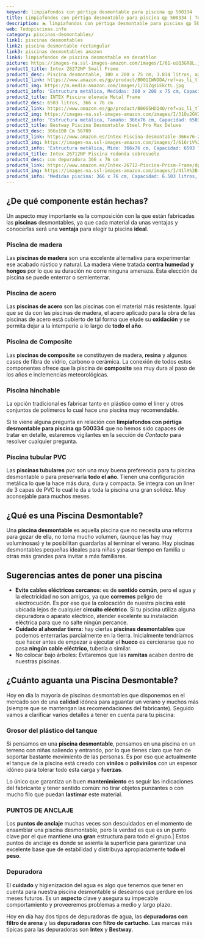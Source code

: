 ```yaml
---
keyword: limpiafondos con pértiga desmontable para piscina qp 500334
title: Limpiafondos con pértiga desmontable para piscina qp 500334 | Todopiscinas.info
description: 🏊 limpiafondos con pértiga desmontable para piscina qp 500334 Ideales para este verano 2021. Aquí puedes comprar limpiafondos con pértiga desmontable para piscina qp 500334 y comparar con otras similares. No dejes escapar limpiafondos con pértiga desmontable para piscina qp 500334 a un precio realmente tentador.
web: Todopiscinas.info
category: piscinas-desmontables/
link1: piscinas desmontables
link2: piscina desmontable rectangular
link3: piscinas desmontables amazon
link4: limpiafondos de piscina desmontable en decathlon
picture: https://images-na.ssl-images-amazon.com/images/I/61-uUQ3GR8L.jpg
product1_title: Intex 28272NP Small Frame
product1_desc: Piscina desmontable, 300 x 200 x 75 cm, 3.834 litros, azul
product1_link: https://www.amazon.es/gp/product/B001IWNDDA/ref=as_li_tl?ie=UTF8&camp=3638&creative=24630&creativeASIN=B001IWNDDA&linkCode=as2&tag=todopiscinas0e-21&linkId=25b9d647487c889cb6ef56ed63f50ca1
product1_img: https://m.media-amazon.com/images/I/31ZqsiEkctL.jpg
product1_info: 'Estructura metálica, Medidas: 300 x 200 x 75 cm, Capacidad: 3.834 litros, Para 6 personas (+ 6 años), Fácil montaje, Forma rectangular'
product2_title: INTEX Piscina elevada Metal Frame
product2_desc: 6503 litros, 366 x 76 cm
product2_link: https://www.amazon.es/gp/product/B0065HDQ4O/ref=as_li_tl?ie=UTF8&camp=3638&creative=24630&creativeASIN=B0065HDQ4O&linkCode=as2&tag=todopiscinas0e-21&linkId=ed2430e3ba564d3527ee103df33ed7b3
product2_img: https://images-na.ssl-images-amazon.com/images/I/31Ou2GV2SAL.jpg
product2_info: 'Estructura metálica, Tamaño: 366x76 cm, Capacidad: 6503 litros, Forma circular, De 4 a 7 personas (+6 años)'
product3_title: Bestway Piscina Desmontable Steel Pro Max Deluxe
product3_desc: 366x100 Cm 56709
product3_link: https://www.amazon.es/Intex-Piscina-desmontable-366x76-28210NP/dp/B0065HDQ4O?__mk_es_ES=%C3%85M%C3%85%C5%BD%C3%95%C3%91&crid=25UQGV9HG2INI&dchild=1&keywords=piscinas+desmontables&qid=1615854176&sprefix=piscinas+dem%2Caps%2C201&sr=8-5&linkCode=ll1&tag=todopiscinas0e-21&linkId=34f200977c6cbaab1f3f4d9ac0e64755&language=es_ES&ref_=as_li_ss_tl
product3_img: https://images-na.ssl-images-amazon.com/images/I/616riV%2BiY3L.jpg
product3_info: 'Estructura metálica, Mide: 366x76 cm, Capacidad: 6503 litros, De 4 a 7 personas mayores de 6 años, Forma circular, Tecnología Super-Tough'
product4_title: Intex 26712NP Piscina redonda sobresuelo
product4_desc: con depuradora 366 x 76 cm
product4_link: https://www.amazon.es/Intex-26712-Piscina-Prism-Frame/dp/B07FB823GL?__mk_es_ES=%C3%85M%C3%85%C5%BD%C3%95%C3%91&dchild=1&keywords=piscinas+desmontables+con+depuradora&qid=1615936418&sr=8-5&linkCode=ll1&tag=todopiscinas0e-21&linkId=d98699de7830cd471766fa1daa36de34&language=es_ES&ref_=as_li_ss_tl
product4_img: https://images-na.ssl-images-amazon.com/images/I/41lX%2B-YpibL.jpg
product4_info: 'Medidas piscina: 366 x 76 cm, Capacidad: 6.503 litros, Incluye depuradora de cartucha A, Lona resistente triple capa'
---
```




## ¿De qué componente están hechas?

Un aspecto muy importante es la composición con la que están fabricadas las **piscinas** desmontables, ya que cada material da unas ventajas y conocerlas  será una **ventaja** para elegir tu piscina **ideal**.


### Piscina de madera

Las **piscinas de madera** son una excelente alternativa para experimentar ese acabado rústico y natural. La madera viene tratada **contra humedad y hongos** por lo que su duración no corre ninguna amenaza. Esta elección de piscina se puede enterrar o semienterrar.


### Piscina de acero

Las **piscinas de acero** son las piscinas con el material más resistente. Igual que se da con las piscinas de madera, el acero aplicado para la obra de las piscinas de acero está cubierto de tal forma que elude su **oxidación** y se permita dejar a la intemperie a lo largo de **todo el año**.


### Piscina de Composite

Las **piscinas de composite** se constituyen de madera, **resina** y algunos casos de fibra de vidrio, carbono o cerámica. La conexión de todos estos componentes ofrece que la piscina de **composite** sea muy dura al paso de los años e inclemencias meteorológicas.


### Piscina hinchable

 La opción tradicional es fabricar tanto en plástico como el liner y otros conjuntos de polímeros lo cual hace una piscina muy recomendable.

Si te viene alguna pregunta en relación con **limpiafondos con pértiga desmontable para piscina qp 500334** que no hemos sido capaces de tratar en detalle, estaremos vigilantes en la sección de _Contacto_ para resolver cualquier pregunta.


### Piscina tubular PVC

Las **piscinas tubulares** pvc son una muy buena preferencia para tu piscina desmontable o para preservarla **todo el año**. Tienen una configuración metálica lo que la hace más dura, dura y compacta. Se integra con un liner de 3 capas de PVC lo cual le da a toda la piscina una gran solidez. Muy aconsejable para muchos meses.
## ¿Qué es una Piscina Desmontable?

Una **piscina desmontable** es aquella piscina que no necesita una reforma para gozar de ella, no toma mucho volumen, (aunque las hay muy voluminosas) y te posibilitan guardarlas al terminar el verano. Hay piscinas desmontables pequeñas ideales para niñas y pasar tiempo en familia u otras más grandes para invitar a más familiares.

<brand-panel :title=product1_title :desc=product1_desc :img=product1_img :link=product1_link></brand-panel>

<stats-list :link1=link1 :link2=link2 :link3=link3 :link4=link4 :category=category></stats-list>

<external-banner></external-banner>



## Sugerencias antes de poner una piscina



*   **Evite cables eléctricos cercanos**: es de **sentido común**, pero el agua y la electricidad no son amigos, ya que **corremos** peligro de electrocución. Es por eso que la colocación de nuestra piscina esté ubicada lejos de cualquier **circuito eléctrico**. Si tu piscina utiliza alguna depuradora o aparato eléctrico, atender excelente su instalación eléctrica para que no salte ningún percance.
*   **Cuidado al ahondar tierra:** hay ciertas **piscinas desmontables** que podemos enterrarlas parcialmente en la tierra. Inicialmente tendríamos que hacer antes de empezar a ejecutar el **hueco** es cerciorarse que no pasa **ningún cable eléctrico**, tubería o similar.
*   No colocar bajo árboles: Evitaremos que las **ramitas** acaben dentro de nuestras piscinas.


## ¿Cuánto aguanta una Piscina Desmontable?

Hoy en dia la mayoría de piscinas desmontables que disponemos en el mercado son de una **calidad** idónea para aguantar un verano y muchos más (siempre que se mantengan las recomendaciones del fabricante). Seguido vamos a clarificar varios detalles a tener en cuenta para tu piscina:


### Grosor del plástico del tanque

Si pensamos en una **piscina desmontable**, pensamos en una piscina en un terreno con niñas saliendo y entrando, por lo que tienes claro que han de soportar bastante movimiento de las personas. Es por eso que actualmente el tanque de la piscina está creado con **vinilos** o **polivinilos** con un espesor idóneo para tolerar todo esta carga y **fuerzas**.

Lo único que garantiza un	 buen **mantenimiento** es seguir las indicaciones del fabricante y tener sentido común: no tirar objetos punzantes o con mucho filo que puedan **lastimar** este material.


### PUNTOS DE ANCLAJE

Los **puntos de anclaje** muchas veces son descuidados en el momento de ensamblar una piscina desmontable, pero la verdad es que es un punto clave por el que mantiene una **gran** estructura para todo el grupo.| Estos puntos de anclaje es donde se asienta la superficie para garantizar una excelente base que de estabilidad y distribuya apropiadamente **todo el peso**.


### Depuradora

El **cuidado** y higienización del agua es algo que tenemos que tener en cuenta para nuestra piscina desmontable si deseamos que perdure en los meses futuros. Es un **aspecto** clave y asegura su impecable comportamiento y proveeremos problemas a medio y largo plazo.

Hoy en día hay dos tipos de depuradoras de agua, las **depuradoras con filtro de arena** y  las **depuradoras** **con filtro de cartucho.** Las marcas más típicas para las depuradoras son **Intex** y **Bestway**.